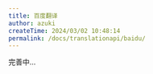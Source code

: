```yaml
---
title: 百度翻译
author: azuki
createTime: 2024/03/02 10:48:14
permalink: /docs/translationapi/baidu/
---
```


完善中...